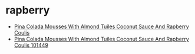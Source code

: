 # rapberry

 * [Pina Colada Mousses With Almond Tuiles Coconut Sauce And Rapberry Coulis](../../index/p/pina-colada-mousses-with-almond-tuiles-coconut-sauce-and-rapberry-coulis-101449.json)
 * [Pina Colada Mousses With Almond Tuiles Coconut Sauce And Rapberry Coulis 101449](../../index/p/pina-colada-mousses-with-almond-tuiles-coconut-sauce-and-rapberry-coulis-101449.json)
